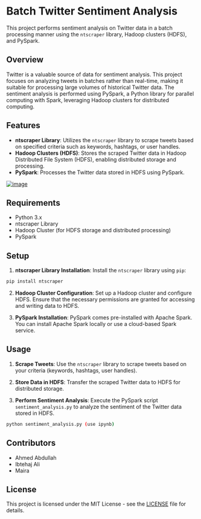 # Batch Twitter Sentiment Analysis

This project performs sentiment analysis on Twitter data in a batch processing manner using the `ntscraper` library, Hadoop clusters (HDFS), and PySpark.

## Overview

Twitter is a valuable source of data for sentiment analysis. This project focuses on analyzing tweets in batches rather than real-time, making it suitable for processing large volumes of historical Twitter data. The sentiment analysis is performed using PySpark, a Python library for parallel computing with Spark, leveraging Hadoop clusters for distributed computing.

## Features

- **ntscraper Library**: Utilizes the `ntscraper` library to scrape tweets based on specified criteria such as keywords, hashtags, or user handles.
- **Hadoop Clusters (HDFS)**: Stores the scraped Twitter data in Hadoop Distributed File System (HDFS), enabling distributed storage and processing.
- **PySpark**: Processes the Twitter data stored in HDFS using PySpark.

<a href="https://ibb.co/NyrbXkJ"><img src="https://i.ibb.co/FDXC9fy/image.png" alt="image" border="0"></a>

## Requirements

- Python 3.x
- ntscraper Library
- Hadoop Cluster (for HDFS storage and distributed processing)
- PySpark

## Setup

1. **ntscraper Library Installation**: Install the `ntscraper` library using `pip`:

```bash
pip install ntscraper
```

2. **Hadoop Cluster Configuration**: Set up a Hadoop cluster and configure HDFS. Ensure that the necessary permissions are granted for accessing and writing data to HDFS.

3. **PySpark Installation**: PySpark comes pre-installed with Apache Spark. You can install Apache Spark locally or use a cloud-based Spark service.

## Usage

1. **Scrape Tweets**: Use the `ntscraper` library to scrape tweets based on your criteria (keywords, hashtags, user handles).

2. **Store Data in HDFS**: Transfer the scraped Twitter data to HDFS for distributed storage.

3. **Perform Sentiment Analysis**: Execute the PySpark script `sentiment_analysis.py` to analyze the sentiment of the Twitter data stored in HDFS.

```bash
python sentiment_analysis.py (use ipynb)
```

## Contributors

- Ahmed Abdullah
- Ibtehaj Ali
- Maira

## License

This project is licensed under the MIT License - see the [LICENSE](LICENSE) file for details.
